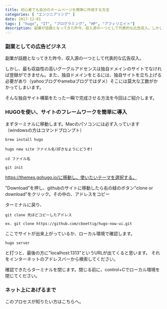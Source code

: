 ```yaml
---
title: 初心者でも自分のホームページを簡単に作成する方法
categories: [ "エンジニアリング" ]
date: 2017-12-01
tags: [ "hugo", "IT", "プログラミング", "HP", "アフィリエイト"]
description: 副業が話題となってきた昨今、収入源の一つとして代表的な広告収入。しかし、最も収益性の高いグーグルアドセンスは独自ドメインのサイトでなければ登録ができません。また、独自ドメインをとるには、独自サイトを立ち上げる必要があり（yahooブログやamebaブログではダメ）そこには莫大な工数がかかってしまいます。そんな独自サイト構築をたった一瞬で完成させる方法を今回はご紹介します。
---
```



### 副業としての広告ビジネス


副業が話題となってきた昨今、収入源の一つとして代表的な広告収入。


しかし、最も収益性の高いグーグルアドセンスは独自ドメインのサイトでなければ登録ができません。また、独自ドメインをとるには、独自サイトを立ち上げる必要があり（yahooブログやamebaブログではダメ）そこには莫大な工数がかかってしまいます。



そんな独自サイト構築をたった一瞬で完成させる方法を今回はご紹介します。


### HUGOを使い、サイトのフレームワークを簡単に導入

まずターミナルに移動します。Macのパソコンには必ず入っています（windowsの方はコマンドプロンプト）

    brew install hugo

    hugo new site ファイル名(好きなようにどうぞ)

    cd ファイル名

    git init

https://themes.gohugo.io/に移動し、使いたいテーマを選択する。


"Download"を押し、githubのサイトに移動したら右の緑のボタン"clone or download"をクリック。その中の、アドレスをコピー


ターミナルに戻り、
    
    git clone 先ほどコピーしたアドレス

    ex. git clone https://github.com/cboettig/hugo-now-ui.git

ここでサイトが出来上がっているか、ローカル環境で確認します。

    hugo server

と打つと、最後の方に"localhost:1313"というURLが出てくると思います。
それをインターネットのアドレスバーから検索してください。

確認できたらターミナルを閉じます。閉じる前に、control+Cでローカル環境を閉じてください。

### ネット上にあげるまで

このプロセスが知りたい方はこちらへ。
